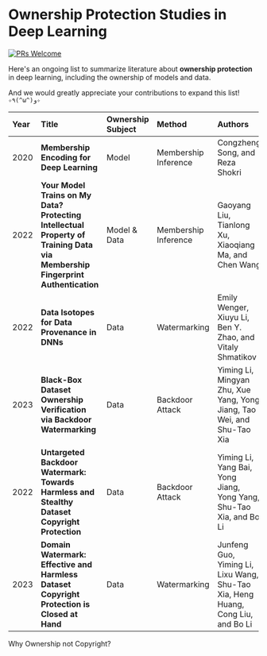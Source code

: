 # Ownership Protection Studies in Deep Learning

[![PRs Welcome](https://img.shields.io/badge/PRs-Welcome-brightgreen.svg?style=flat-square)](https://github.com/gongzhimin/ownership-protection-studies-in-deep-learning/pulls)

Here's an ongoing list to summarize literature about **ownership protection** in deep learning, including the ownership of models and data. 

And we would greatly appreciate your contributions to expand this list! `✧٩(^ω^)و✧`

| Year | Title                                                        | Ownership Subject | Method               | Authors                                                      | Publisher | :link:                                                       |
| :--- | :----------------------------------------------------------- | :---------------- | :------------------- | :----------------------------------------------------------- | :-------- | :----------------------------------------------------------- |
| 2020 | **Membership Encoding for Deep Learning**                    | Model             | Membership Inference | Congzheng Song, and Reza Shokri                              | AsiaCCS   | [pdf](https://arxiv.org/pdf/1909.12982v1.pdf)                |
| 2022 | **Your Model Trains on My Data? Protecting Intellectual Property of Training Data via Membership Fingerprint Authentication** | Model & Data      | Membership Inference | Gaoyang Liu, Tianlong Xu, Xiaoqiang Ma, and Chen Wang        | TIFS      | [pdf](https://ieeexplore.ieee.org/abstract/document/9724248) |
| 2022 | **Data Isotopes for Data Provenance in DNNs**                | Data              | Watermarking         | Emily Wenger, Xiuyu Li, Ben Y. Zhao, and Vitaly Shmatikov    | Arxiv     | [pdf](https://arxiv.org/pdf/2208.13893.pdf)                  |
| 2023 | **Black-Box Dataset Ownership Verification via Backdoor Watermarking** | Data              | Backdoor Attack      | Yiming Li, Mingyan Zhu, Xue Yang, Yong Jiang, Tao Wei, and Shu-Tao Xia | TIFS      | [pdf](https://ieeexplore.ieee.org/abstract/document/10097580) & [code](https://github.com/JunfengGo/Domain-Watermark) |
| 2022 | **Untargeted Backdoor Watermark: Towards Harmless and Stealthy Dataset Copyright Protection** | Data              | Backdoor Attack      | Yiming Li, Yang Bai, Yong Jiang, Yong Yang, Shu-Tao Xia, and Bo Li | NeurIPS   | [pdf](https://proceedings.neurips.cc/paper_files/paper/2022/file/55bfedfd31489e5ae83c9ce8eec7b0e1-Paper-Conference.pdf) & [code](https://github.com/JunfengGo/Domain-Watermark) |
| 2023 | **Domain Watermark: Effective and Harmless Dataset Copyright Protection is Closed at Hand** | Data              | Watermarking         | Junfeng Guo, Yiming Li, Lixu Wang, Shu-Tao Xia, Heng Huang, Cong Liu, and Bo Li | NeurIPS   | [pdf](https://arxiv.org/pdf/2310.14942.pdf) & [code](https://github.com/JunfengGo/Domain-Watermark) |





Why Ownership not Copyright?
